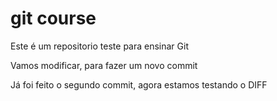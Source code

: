 # git course

Este é um repositorio teste para ensinar Git

Vamos modificar, para fazer um novo commit

Já foi feito o segundo commit, agora estamos testando o DIFF


